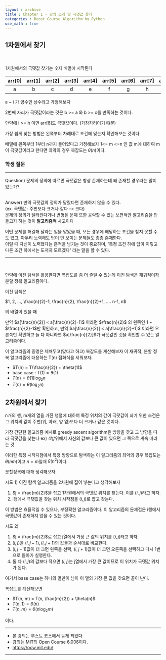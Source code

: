 ```yaml
---
layout : archive
title : Chapter 1 - 강의 소개 및 극댓값 찾기
categories : Boost_Course_Algorithm_by_Python
use_math : true
---
```


## 1차원에서 찾기
<br><br>
1차원에서의 극댓값 찾기는 숫자 배열에 시작된다

|arr[0]|arr[1]|arr[2]|arr[3]|arr[4]|arr[5]|arr[6]|arr[7]|arr[8]|
|:---:|:---:|:---:|:---:|:---:|:---:|:---:|:---:|:---:|
| a | b | c | d | e | f | g | h | i |

a ~ i 가 양수인 상수라고 가정해보자


2번째 자리가 극댓값이라는 것은 b >= a 와 b >= c를 만족하는 것이다.

만약에 i >= h 이면 arr[8]도 극댓값이다.
(가장자리이기 떄문)

가장 쉽게 찾는 방법은 왼쪽부터 차례대로 조건에 맞는지 확인해보는 것이다.

배열에 왼쪽부터 1부터 n까지 들어있다고 가정해보자
1<= m <=n 인 값 m에 대하여 m이 극댓값이라고 한다면
최악의 경우 복잡도는 $\theta(n)$이다.

### 학생 질문
---
Question)
문제의 정의에 따르면 극댓값은 항상 존재하는데 왜 존재할 경우라는 말이 있는가?<br><br>

Answer)
만약 극댓값의 정의가 달랐다면 존재하지 않을 수 있다.<br>
(ex. 극댓값 : 주변보다 크거나 같다 -> 크다)<br>
문제의 정의가 달라진다거나 변형된 문제 또한 공략할 수 있는 보편적인 알고리즘을 만들고자 하는 것이 **알고리즘적** 사고이다

어떤 문제를 해결해 달라는 일을 맡았을 때, 모든 경우에 해당하는 조건을 찾지 못할 수도 있고, 아무리 노력해도 답이 안 보이는 문제들도 종종 존재한다.<br>
이럴 때 자신이 노력했다는 흔적을 남기는 것이 중요하며, '특정 조건 하에 답이 이렇고 다른 조건 하에서는 도저히 모르겠다' 라는 말을 할 수 있다.

---
<br>


만약에 이진 탐색을 활용한다면 복잡도를 좀 더 줄일 수 있는데 이진 탐색은 재귀적이자 분할 정복 알고리즘이다.

이진 탐색은

$1, 2, ..., \frac{n}{2}-1, \frac{n}{2}, \frac{n}{2}+1, .... n-1, n$

의 배열이 있을 때

만약 $a[\frac{n}{2}] < a[\frac{n}{2}-1]$ 이라면 $\frac{n}{2}$ 의 왼쪽인 1 ~ $\frac{n}{2}-1$만 확인하고, 만약 $a[\frac{n}{2}] < a[\frac{n}{2}+1]$ 이라면 오른쪽만 확인하고 둘 다 아니라면 $a[\frac{n}{2}]$가 극댓값인 것을 확인할 수 있는 알고리즘이다.

이 알고리즘의 증명은 제쳐두고(맞다고 하고) 복잡도를 계산해보자
이 재귀적, 분할 정복 알고리즘에 대응하는 T(n) 점화식을 세워보자.

- $T(n) = T(\frac{n}{2}) + \theta(1)$
- base case : $T(1) = \theta(1)$
- $T(n) = \theta(1)\log_2 n$
- $T(n) = \theta(\log_2 n)$

## 2차원에서 찾기

n개의 행, m개의 열을 가진 행렬에 대하여 특정 위치의 값이 극댓값이 되기 위한 조건은 그 위치의 값이 주변(위, 아래, 양 옆)보다 더 크거나 같은 것이다.

가장 간단한 알고리즘 예시로 greedy ascent algorithm은 방향을 찾고 그 방향을 따라 극댓값을 찾는다
ex) 4방위에서 자신의 값보다 큰 값이 있으면 그 쪽으로 계속 따라는 것

이러한 특정 시작지점에서 특정 방향으로 탐색하는 이 알고리즘의 최악의 경우 복잡도는 $\theta(nm)$이고 $n = m$일때 $\theta(n^2)$이다.

분할정복에 대해 생각해보자.

시도 1) 이진 탐색 알고리즘을 2차원에 집어 넣는다고 생각해보자

1. $j = \frac{m}{2}$을 잡고 1차원에서의 극댓값 위치를 찾는다. 이를 $(i, j)$라고 하자.
2. i행에서 극댓값을 찾는 위치 시작점을 $(i, j)$로 잡고 찾는다.

이 방법은 효율적일 수 있으나, 부정확한 알고리즘이다.
이 알고리즘의 문제점은 i행에서 극댓값이 존재하지 않을 수 있는 것이다.

시도 2)<br>
1. $j = \frac{m}{2}$로 잡고 j열에서 가장 큰 값의 위치를 $(i, j)$라고 하자.
2. $(i, j)$을 $(i, j-1), (i, j+1)$의 값들과 순서대로 비교한다.
3. $(i, j-1)$값이 더 크면 왼쪽을 선택, $(i, j+1)$값이 더 크면 오른쪽을 선택하고 다시 1번으로 돌아가 실행한다.
4. 둘 다 $(i, j)$의 값보다 작으면 $(i, j)$는 j열에서 가장 큰 값이므로 이 위치가 극댓값 위치가 된다.

여기서 base case는 하나의 열만이 남아 이 열의 가장 큰 값을 찾으면 끝이 난다.

복잡도를 계산해보면

- $T(n, m) = T(n, \frac{m}{2}) + \theta(n)$
- $T(n, 1) = \theta(n)$
- $T(n, m) = \theta(n\log_2 m)$

이다.
<br>

---

 - 본 강의는 부스트 코스에서 듣게 되었다.
 - 강의는 MIT의 Open Course 6.006이다.
 - https://ocw.mit.edu/

---
